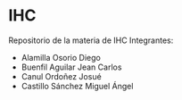 # IHC
Repositorio de la materia de IHC
Integrantes:
- Alamilla Osorio Diego
- Buenfil Aguilar Jean Carlos
- Canul Ordoñez Josué
- Castillo Sánchez Miguel Ángel
